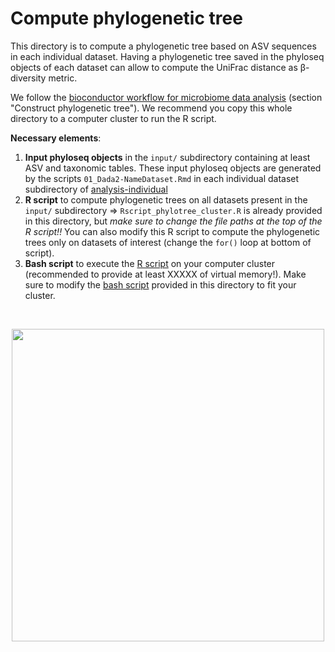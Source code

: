 # Compute phylogenetic tree

This directory is to compute a phylogenetic tree based on ASV sequences in each individual dataset. Having a phylogenetic tree saved in the phyloseq objects of each dataset can allow to compute the UniFrac distance as &beta;-diversity metric.

We follow the [bioconductor workflow for microbiome data analysis](https://f1000research.com/articles/5-1492) (section "Construct phylogenetic tree"). We recommend you copy this whole directory to a computer cluster to run the R script. 


**Necessary elements**:
1. **Input phyloseq objects** in the `input/` subdirectory containing at least ASV and taxonomic tables. These input phyloseq objects are generated by the scripts `01_Dada2-NameDataset.Rmd` in each individual dataset subdirectory of [analysis-individual](../../../../scripts/analysis-individual/)
3. **R script** to compute phylogenetic trees on all datasets present in the `input/` subdirectory => `Rscript_phylotree_cluster.R` is already provided in this directory, but _make sure to change the file paths at the top of the R script!!_ You can also modify this R script to compute the phylogenetic trees only on datasets of interest (change the `for()` loop at bottom of script).
4. **Bash script** to execute the [R script](./Rscript_phylotree_cluster.R) on your computer cluster (recommended to provide at least XXXXX of virtual memory!). Make sure to modify the [bash script](./bash_phylotree_cluster.sh) provided in this directory to fit your cluster.

<br/>

<p align="center">
	<img src="https://matthewkling.github.io/img/images/tree_metrics.gif" height="500"/>
</p>